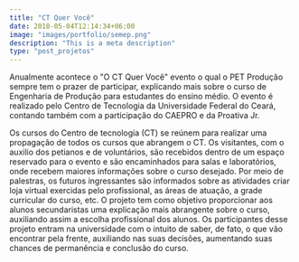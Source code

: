 ```yaml
---
title: "CT Quer Você"
date: 2018-05-04T12:14:34+06:00
image: "images/portfolio/semep.png"
description: "This is a meta description"
type: "post_projetos"
---
```


Anualmente acontece o "O CT Quer Você" evento o qual o PET Produção sempre tem o prazer de participar, explicando mais sobre o curso de Engenharia de Produção para estudantes do ensino médio. O evento é realizado pelo Centro de Tecnologia da Universidade Federal do Ceará, contando também com a participação do CAEPRO e da Proativa Jr.

Os cursos do Centro de tecnologia (CT) se reúnem para realizar uma propagação de todos os cursos que abrangem o CT. Os visitantes, com o auxilio dos petianos e de voluntários, são recebidos dentro de um espaço reservado para o evento e são encaminhados para salas e laboratórios, onde recebem maiores informações sobre o curso desejado. Por meio de palestras, os futuros ingressantes são informados sobre as atividades criar loja virtual exercidas pelo profissional, as áreas de atuação, a grade curricular do curso, etc. O projeto tem como objetivo proporcionar aos alunos secundaristas uma explicação mais abrangente sobre o curso, auxiliando assim a escolha profissional dos alunos. Os participantes desse projeto entram na universidade com o intuito de saber, de fato, o que vão encontrar pela frente, auxiliando nas suas decisões, aumentando suas chances de permanência e conclusão do curso.
